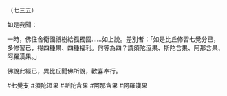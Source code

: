 （七三五）

如是我聞：

一時，佛住舍衛國祇樹給孤獨園……如上說。差別者：「如是比丘修習七覺分已，多修習已，得四種果、四種福利。何等為四？謂須陀洹果、斯陀含果、阿那含果、阿羅漢果。」

佛說此經已，異比丘聞佛所說，歡喜奉行。



#七覺支
#須陀洹果
#斯陀含果
#阿那含果
#阿羅漢果
